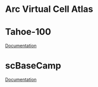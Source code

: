 Arc Virtual Cell Atlas
======================

# Tahoe-100

[Documentation](./tahoe-100/README.md)

# scBaseCamp

[Documentation](./scBaseCamp/README.md)